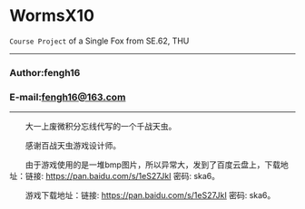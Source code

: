 # WormsX10

`Course Project` of a Single Fox from SE.62, THU

****
### Author:fengh16
### E-mail:fengh16@163.com
****

　　大一上废微积分忘线代写的一个千战天虫。

　　感谢百战天虫游戏设计师。

　　由于游戏使用的是一堆bmp图片，所以异常大，发到了百度云盘上，下载地址：链接: https://pan.baidu.com/s/1eS27JkI 密码: ska6。

　　游戏下载地址：链接: https://pan.baidu.com/s/1eS27JkI 密码: ska6。
